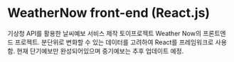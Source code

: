 # WeatherNow front-end (React.js)
기상청 API를 활용한 날씨예보 서비스 제작 토이프로젝트 Weather Now의 프론트엔드 프로젝트. 분단위로 변화할 수 있는 데이터를 고려하여 React를 프레임워크로 사용함.
현재 단기예보만 완성되어있으며 중기예보는 추후 업데이트 예정.
